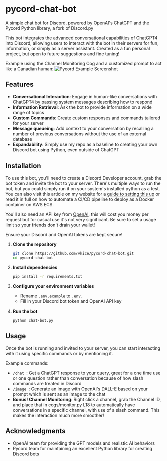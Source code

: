 # pycord-chat-bot
A simple chat bot for Discord, powered by OpenAI's ChatGPT and the Pycord Python library, a fork of Discord.py

This bot integrates the advanced conversational capabilities of ChatGPT4 into Discord, allowing users to interact with the bot in their servers for fun, information, or simply as a server assistant. Created as a fun personal project, but open to future suggestions and fine tuning!

Example using the Channel Monitoring Cog and a customized prompt to act like a Canadian human:
![Pycord Example Screenshot](https://kzp-public.s3.amazonaws.com/web/images/examples/pycord-chat-bot-example.png "Pycord Example Screenshot")

## Features

- **Conversational Interaction**: Engage in human-like conversations with ChatGPT4 by passing system messages describing how to respond
- **Information Retrieval**: Ask the bot to provide information on a wide range of topics
- **Custom Commands**: Create custom responses and commands tailored for your server
- **Message queueing**: Add context to your conversation by recalling a number of previous conversations without the use of an external database
- **Expandability**: Simply use my repo as a baseline to creating your own Discord bot using Python, even outside of ChatGPT

## Installation

To use this bot, you'll need to create a Discord Developer account, grab the bot token and invite the bot to your server. There's multiple ways to run the bot, but you could simply run it on your system's installed python as a test. You can also visit this article on my website for a [guide to setting this up](https://vkice.me/posts/discord-python-bot-docker-ecs-aws/#discord-developer-setup "Automatically Deploy Your Discord Python Bot into a Docker Container Hosted on ECS AWS") or read it in full on how to automate a CI/CD pipeline to deploy as a Docker container on AWS ECS.

You'll also need an API key from [OpenAI](https://platform.openai.com/api-keys), this will cost you money per request but for casual use it's not very significant. Be sure to set a usage limit so your friends don't drain your wallet!

Ensure your Discord and OpenAI tokens are kept secure!

1. **Clone the repository**
    ```bash
    git clone https://github.com/vkice/pycord-chat-bot.git
    cd pycord-chat-bot
    ```

2. **Install dependencies**
    ```bash
    pip install -r requirements.txt
    ```

3. **Configure your environment variables**
    - Rename `.env.example` to `.env`.
    - Fill in your Discord bot token and OpenAI API key

4. **Run the bot**
    ```bash
    python chat-bot.py
    ```

## Usage

Once the bot is running and invited to your server, you can start interacting with it using specific commands or by mentioning it.

Example commands:
- `/chat `: Get a ChatGPT response to your query, great for a one time use or one question rather than conversation because of how slash commands are treated in Discord
- `/image `: Generate an image with OpenAI's DALL-E based on your prompt which is sent as an image to the chat
- **Bonus! Channel Monitoring**: Right click a channel, grab the Channel ID, and place that in cogs/monitor.py L18 to automatically have conversations in a specific channel, with use of a slash command. This makes the interaction much more smoother!

## Acknowledgments

- OpenAI team for providing the GPT models and realistic AI behaviors
- Pycord team for maintaining an excellent Python library for creating Discord bots